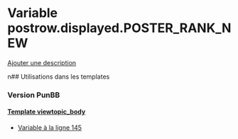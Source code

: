 # Variable postrow.displayed.POSTER_RANK_NEW
[Ajouter une description](https://fa-tvars.appspot.com/postrow.displayed.POSTER_RANK_NEW)

n## Utilisations dans les templates

### Version PunBB

#### [Template viewtopic_body](punbb/viewtopic_body.md)
* [Variable à la ligne 145](../punbb/viewtopic_body.tpl#L145)